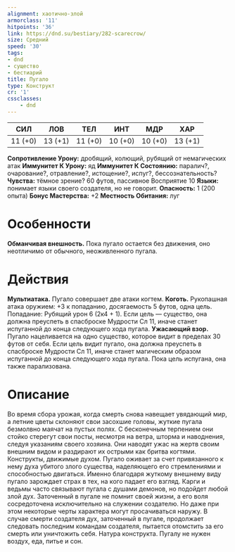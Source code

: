 ```yaml
---
alignment: хаотично-злой
armorclass: '11'
hitpoints: '36'
link: https://dnd.su/bestiary/282-scarecrow/
size: Средний
speed: '30'
tags:
- dnd
- существо
- бестиарий
title: Пугало
type: Конструкт
cr: '1'
cssclasses:
    - dnd
---
```



| СИЛ | ЛОВ | ТЕЛ | ИНТ | МДР | ХАР |
|---|---|---|---|---|---|
| 11 (+0) | 13 (+1) | 11 (+0) | 10 (+0) | 10 (+0) | 13 (+1) |
**Сопротивление Урону:** дробящий, колющий, рубящий от немагических атак
**Иммунитет К Урону:** яд
**Иммунитет К Состоянию:** паралич?, очарование?, отравление?, истощение?, испуг?, бессознательность?
**Чувства:** тёмное зрение? 60 футов, пассивное Восприятие 10
**Языки:** понимает языки своего создателя, но не говорит.
**Опасность:** 1 (200 опыта)
**Бонус Мастерства:** +2
**Местность Обитания:** луг


# Особенности
**Обманчивая внешность.** Пока пугало остается без движения, оно неотличимо от обычного, неоживленного пугала.


# Действия
**Мультиатака.** Пугало совершает две атаки когтем.
**Коготь.** Рукопашная атака оружием: +3 к попаданию, досягаемость 5 футов, одна цель. Попадание: Рубящий урон 6 (2к4 + 1). Если цель — существо, она должна преуспеть в спасброске Мудрости Сл 11, иначе станет испуганной до конца следующего хода пугала.
**Ужасающий взор.** Пугало нацеливается на одно существо, которое видит в пределах 30 футов от себя. Если цель видит пугало, она должна преуспеть в спасброске Мудрости Сл 11, иначе станет магическим образом испуганной до конца следующего хода пугала. Пока цель испугана, она также парализована.


# Описание
Во время сбора урожая, когда смерть снова навещает увядающий мир, а летние цветы склоняют свои засохшие головы, жуткие пугала безмолвно маячат на пустых полях. С бесконечным терпением они стойко стерегут свои посты, несмотря на ветра, шторма и наводнения, следуя указаниям своего хозяина. Они наводят ужас на жертв своим внешним видом и раздирают их острыми как бритва когтями. Конструкты, движимые духом. Пугало оживает за счет привязанного к нему духа убитого злого существа, наделяющего его стремлениями и способностью двигаться. Именно благодаря жуткому внешнему виду пугало зарождает страх в тех, на кого падает его взгляд. Карги и ведьмы часто связывают пугала с душами демонов, но подойдет любой злой дух. Заточенный в пугале не помнит своей жизни, а его воля сосредоточена исключительно на служении создателю. Но даже при этом некоторые черты характера могут просачиваться наружу. В случае смерти создателя дух, заточенный в пугале, продолжает следовать последним командам создателя, пытается отомстить за его смерть или уничтожить себя. Натура конструкта. Пугалу не нужен воздух, еда, питье и сон.